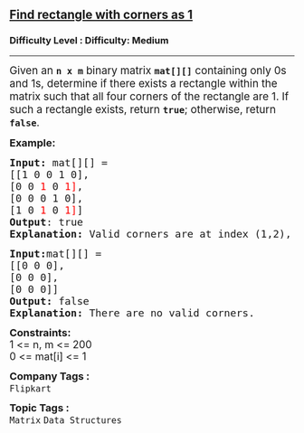 <h2><a href="https://www.geeksforgeeks.org/problems/find-rectangle-with-corners-as-1--141631/1">Find rectangle with corners as 1</a></h2><h3>Difficulty Level : Difficulty: Medium</h3><hr><div class="problems_problem_content__Xm_eO"><p><span style="font-size: 14pt;">Given an <strong><code data-start="97" data-end="104">n x m</code></strong> binary matrix <strong><code data-start="119" data-end="124">mat[][]</code></strong> containing only 0s and 1s, determine if there exists a rectangle within the matrix such that all four corners of the rectangle are 1. If such a rectangle exists, return <strong><code data-start="294" data-end="300" data-is-only-node="">true</code></strong>; otherwise, return <strong><code data-start="320" data-end="327">false</code></strong>.</span></p>
<p><strong><span style="font-size: 18px;">Example:</span></strong></p>
<pre><span style="font-size: 18px;"><strong>Input: </strong>mat[][] =<br>[[1 0 0 1 0],
[0 0 <span style="color: #ff0000;">1</span> 0 <span style="color: #ff0000;">1]</span>,
[0 0 0 1 0], 
[1 0 <span style="color: #ff0000;">1</span> 0 <span style="color: #ff0000;">1]</span>] </span>
<span style="font-size: 18px;"><strong>Output</strong>: true
<strong>Explanation: </strong>Valid corners are at index (1,2), (1,4), (3,2), (3,4) </span></pre>
<pre><span style="font-size: 18px;"><strong>Input:</strong>mat[][] =<br>[[0 0 0],
[0 0 0],
[0 0 0]]
<strong>Output: </strong>false<br><strong>Explanation: </strong>There are no valid corners.</span></pre>
<p><span style="font-size: 18px;"><strong>Constraints:</strong><br>1 &lt;= n, m &lt;= 200<br>0 &lt;= mat[i] &lt;= 1</span></p></div><p><span style=font-size:18px><strong>Company Tags : </strong><br><code>Flipkart</code>&nbsp;<br><p><span style=font-size:18px><strong>Topic Tags : </strong><br><code>Matrix</code>&nbsp;<code>Data Structures</code>&nbsp;